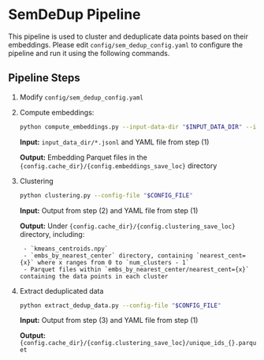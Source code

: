 # SemDeDup Pipeline

This pipeline is used to cluster and deduplicate data points based on their embeddings.
Please edit `config/sem_dedup_config.yaml` to configure the pipeline and run it using the following commands.


## Pipeline Steps

1) Modify `config/sem_dedup_config.yaml`

2) Compute embeddings:
    ```sh
    python compute_embeddings.py --input-data-dir "$INPUT_DATA_DIR" --input-file-type "jsonl" --input-file-extension "json" --config-file "$CONFIG_FILE"
    ```
    **Input:** `input_data_dir/*.jsonl` and YAML file from step (1)

    **Output:** Embedding Parquet files in the `{config.cache_dir}/{config.embeddings_save_loc}` directory

3) Clustering
    ```sh
    python clustering.py --config-file "$CONFIG_FILE"
    ```
    **Input:** Output from step (2) and YAML file from step (1)

    **Output:** Under `{config.cache_dir}/{config.clustering_save_loc}` directory, including:

        - `kmeans_centroids.npy`
        - `embs_by_nearest_center` directory, containing `nearest_cent={x}` where x ranges from 0 to `num_clusters - 1`
        - Parquet files within `embs_by_nearest_center/nearest_cent={x}` containing the data points in each cluster

4) Extract deduplicated data
    ```sh
    python extract_dedup_data.py --config-file "$CONFIG_FILE"
    ```
    **Input:** Output from step (3) and YAML file from step (1)

    **Output:** `{config.cache_dir}/{config.clustering_save_loc}/unique_ids_{}.parquet`
